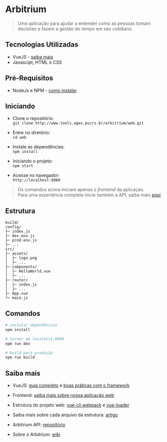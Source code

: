 # Arbitrium

> Uma aplicação para ajudar a entender como as pessoas tomam decisões e fazem a gestão do tempo em seu cotidiano.

## Tecnologias Utilizadas
- VueJS - [saiba mais]()
- Javascipt, HTML e CSS

## Pré-Requisitos
- NodeJs e NPM - [como instalar](https://www.npmjs.com/get-npm)


## Iniciando
- Clone o repositório:  
`git clone http://www.tools.ages.pucrs.br/arbitrium/web.git`

- Entre no diretório:  
`cd web`

- Instale as dependências:  
`npm install`

- Iniciando o projeto:  
`npm start`

- Acesse no navegador:  
`http://localhost:8080`

> Os comandos acima iniciam apenas o *frontend* da aplicação.  
> Para uma experiência completa inicie também a API, saiba mais [aqui](http://www.tools.ages.pucrs.br/arbitrium/api).

## Estrutura

```
build/
config/
├─ index.js
├─ dev.env.js
├─ prod.env.js
├─ ...
src/
├─ assets/
│  ├─ logo.png
│  ├─ ...
├─ components/
│  ├─ HelloWorld.vue
│  ├─ ...
├─ router/
│  ├─ index.js
│  ├─ ...
├─ App.vue
└─ main.js
```

## Comandos

``` bash
# instalar dependências
npm install

# server em localhost:8080
npm run dev

# build para produção
npm run build
```


## Saiba mais
- VueJS: [guia completo](https://br.vuejs.org/v2/guide/) e [boas práticas com o framework](https://br.vuejs.org/v2/style-guide/)

- Frontend: [saiba mais sobre nossa aplicação web](http://www.tools.ages.pucrs.br/arbitrium/api/wikis/frontend)

- Estrutura do projeto web: [vue-cli webpack](http://vuejs-templates.github.io/webpack/) e [vue-loader](http://vuejs.github.io/vue-loader)

- Saiba mais sobre cada arquivo da estrutura: [artigo](http://vuejs-brasil.com.br/crie-rapidamente-um-projeto-vue-com-vue-cli-e-browserify/)

- Arbitrium API: [repositório](http://www.tools.ages.pucrs.br/arbitrium/api)

- Sobre o Arbitrium: [wiki](http://www.tools.ages.pucrs.br/arbitrium/api/wikis/home)
